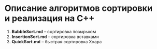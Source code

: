 # Описание алгоритмов сортировки и реализация на C++

1. **BubbleSort.md** – сортировка позырьком
2. **InsertionSort.md** – сортировка вставками
3. **QuickSort.md** – быстрая сортировка Хоара